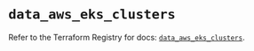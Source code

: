 # `data_aws_eks_clusters`

Refer to the Terraform Registry for docs: [`data_aws_eks_clusters`](https://registry.terraform.io/providers/hashicorp/aws/6.3.0/docs/data-sources/eks_clusters).

